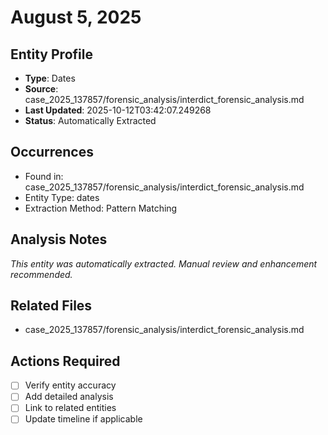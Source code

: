 # August 5, 2025

## Entity Profile
- **Type**: Dates
- **Source**: case_2025_137857/forensic_analysis/interdict_forensic_analysis.md
- **Last Updated**: 2025-10-12T03:42:07.249268
- **Status**: Automatically Extracted

## Occurrences
- Found in: case_2025_137857/forensic_analysis/interdict_forensic_analysis.md
- Entity Type: dates
- Extraction Method: Pattern Matching

## Analysis Notes
*This entity was automatically extracted. Manual review and enhancement recommended.*

## Related Files
- case_2025_137857/forensic_analysis/interdict_forensic_analysis.md

## Actions Required
- [ ] Verify entity accuracy
- [ ] Add detailed analysis
- [ ] Link to related entities
- [ ] Update timeline if applicable

